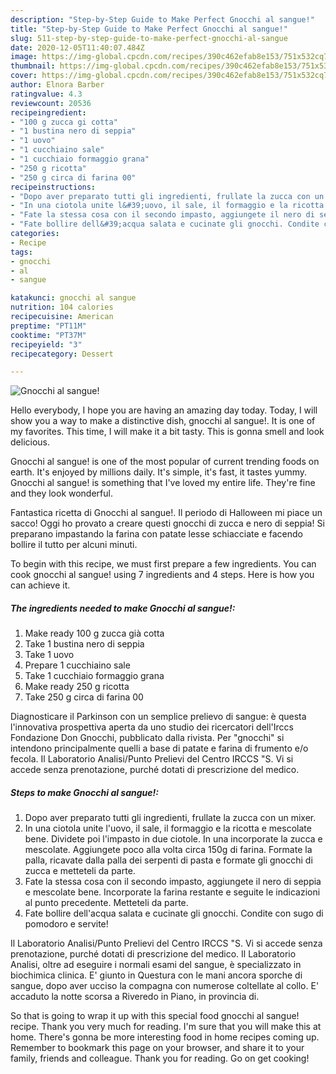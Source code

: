 ```yaml
---
description: "Step-by-Step Guide to Make Perfect Gnocchi al sangue!"
title: "Step-by-Step Guide to Make Perfect Gnocchi al sangue!"
slug: 511-step-by-step-guide-to-make-perfect-gnocchi-al-sangue
date: 2020-12-05T11:40:07.484Z
image: https://img-global.cpcdn.com/recipes/390c462efab8e153/751x532cq70/gnocchi-al-sangue-recipe-main-photo.jpg
thumbnail: https://img-global.cpcdn.com/recipes/390c462efab8e153/751x532cq70/gnocchi-al-sangue-recipe-main-photo.jpg
cover: https://img-global.cpcdn.com/recipes/390c462efab8e153/751x532cq70/gnocchi-al-sangue-recipe-main-photo.jpg
author: Elnora Barber
ratingvalue: 4.3
reviewcount: 20536
recipeingredient:
- "100 g zucca gi cotta"
- "1 bustina nero di seppia"
- "1 uovo"
- "1 cucchiaino sale"
- "1 cucchiaio formaggio grana"
- "250 g ricotta"
- "250 g circa di farina 00"
recipeinstructions:
- "Dopo aver preparato tutti gli ingredienti, frullate la zucca con un mixer."
- "In una ciotola unite l&#39;uovo, il sale, il formaggio e la ricotta e mescolate bene. Dividete poi l&#39;impasto in due ciotole. In una incorporate la zucca e mescolate. Aggiungete poco alla volta circa 150g di farina. Formate la palla, ricavate dalla palla dei serpenti di pasta e formate gli gnocchi di zucca e metteteli da parte."
- "Fate la stessa cosa con il secondo impasto, aggiungete il nero di seppia e mescolate bene. Incorporate la farina restante e seguite le indicazioni al punto precedente. Metteteli da parte."
- "Fate bollire dell&#39;acqua salata e cucinate gli gnocchi. Condite con sugo di pomodoro e servite!"
categories:
- Recipe
tags:
- gnocchi
- al
- sangue

katakunci: gnocchi al sangue 
nutrition: 104 calories
recipecuisine: American
preptime: "PT11M"
cooktime: "PT37M"
recipeyield: "3"
recipecategory: Dessert

---
```



![Gnocchi al sangue!](https://img-global.cpcdn.com/recipes/390c462efab8e153/751x532cq70/gnocchi-al-sangue-recipe-main-photo.jpg)

Hello everybody, I hope you are having an amazing day today. Today, I will show you a way to make a distinctive dish, gnocchi al sangue!. It is one of my favorites. This time, I will make it a bit tasty. This is gonna smell and look delicious.

Gnocchi al sangue! is one of the most popular of current trending foods on earth. It's enjoyed by millions daily. It's simple, it's fast, it tastes yummy. Gnocchi al sangue! is something that I've loved my entire life. They're fine and they look wonderful.

Fantastica ricetta di Gnocchi al sangue!. Il periodo di Halloween mi piace un sacco! Oggi ho provato a creare questi gnocchi di zucca e nero di seppia! Si preparano impastando la farina con patate lesse schiacciate e facendo bollire il tutto per alcuni minuti.


To begin with this recipe, we must first prepare a few ingredients. You can cook gnocchi al sangue! using 7 ingredients and 4 steps. Here is how you can achieve it.

<!--inarticleads1-->

##### The ingredients needed to make Gnocchi al sangue!:

1. Make ready 100 g zucca già cotta
1. Take 1 bustina nero di seppia
1. Take 1 uovo
1. Prepare 1 cucchiaino sale
1. Take 1 cucchiaio formaggio grana
1. Make ready 250 g ricotta
1. Take 250 g circa di farina 00


Diagnosticare il Parkinson con un semplice prelievo di sangue: è questa l&#39;innovativa prospettiva aperta da uno studio dei ricercatori dell&#39;Irccs Fondazione Don Gnocchi, pubblicato dalla rivista. Per &#34;gnocchi&#34; si intendono principalmente quelli a base di patate e farina di frumento e/o fecola. Il Laboratorio Analisi/Punto Prelievi del Centro IRCCS &#34;S. Vi si accede senza prenotazione, purché dotati di prescrizione del medico. 

<!--inarticleads2-->

##### Steps to make Gnocchi al sangue!:

1. Dopo aver preparato tutti gli ingredienti, frullate la zucca con un mixer.
1. In una ciotola unite l&#39;uovo, il sale, il formaggio e la ricotta e mescolate bene. Dividete poi l&#39;impasto in due ciotole. In una incorporate la zucca e mescolate. Aggiungete poco alla volta circa 150g di farina. Formate la palla, ricavate dalla palla dei serpenti di pasta e formate gli gnocchi di zucca e metteteli da parte.
1. Fate la stessa cosa con il secondo impasto, aggiungete il nero di seppia e mescolate bene. Incorporate la farina restante e seguite le indicazioni al punto precedente. Metteteli da parte.
1. Fate bollire dell&#39;acqua salata e cucinate gli gnocchi. Condite con sugo di pomodoro e servite!


Il Laboratorio Analisi/Punto Prelievi del Centro IRCCS &#34;S. Vi si accede senza prenotazione, purché dotati di prescrizione del medico. Il Laboratorio Analisi, oltre ad eseguire i normali esami del sangue, è specializzato in biochimica clinica. E&#39; giunto in Questura con le mani ancora sporche di sangue, dopo aver ucciso la compagna con numerose coltellate al collo. E&#39; accaduto la notte scorsa a Riveredo in Piano, in provincia di. 

So that is going to wrap it up with this special food gnocchi al sangue! recipe. Thank you very much for reading. I'm sure that you will make this at home. There's gonna be more interesting food in home recipes coming up. Remember to bookmark this page on your browser, and share it to your family, friends and colleague. Thank you for reading. Go on get cooking!

